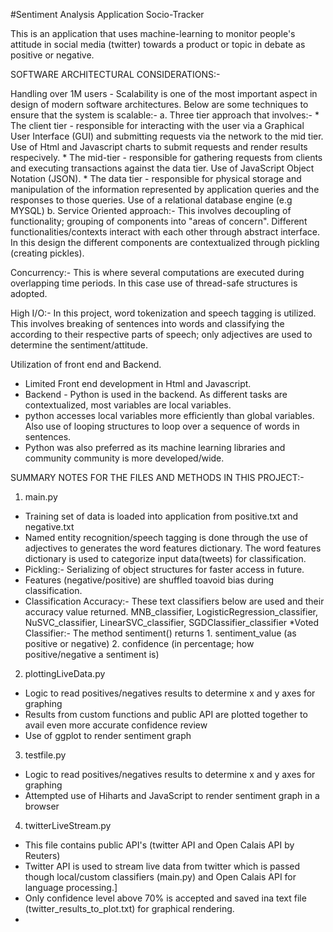 #Sentiment Analysis Application
Socio-Tracker

This is an application that uses machine-learning to monitor people's attitude in social media (twitter) towards a product or topic in debate as positive or negative.


SOFTWARE ARCHITECTURAL CONSIDERATIONS:-

Handling over 1M users - Scalability is one of the most important aspect in design of modern software architectures. Below are some techniques to ensure that the system is scalable:- a. Three tier approach that involves:- * The client tier - responsible for interacting with the user via a Graphical User Interface (GUI) and submitting requests via the network to the mid tier. Use of Html and Javascript charts to submit requests and render results respecively. * The mid-tier - responsible for gathering requests from clients and executing transactions against the data tier. Use of JavaScript Object Notation (JSON). * The data tier - responsible for physical storage and manipulation of the information represented by application queries and the responses to those queries. Use of a relational database engine (e.g MYSQL) b. Service Oriented approach:- This involves decoupling of functionality; grouping of components into "areas of concern". Different functionalities/contexts interact with each other through abstract interface. In this design the different components are contextualized through pickling (creating pickles).

Concurrency:- This is where several computations are executed during overlapping time periods. In this case use of thread-safe structures is adopted.

High I/O:- In this project, word tokenization and speech tagging is utilized. This involves breaking of sentences into words and classifying the according to their respective parts of speech; only adjectives are used to determine the sentiment/attitude.

Utilization of front end and Backend.
- Limited Front end development in Html and Javascript.
- Backend - Python is used in the backend. As different tasks are contextualized, most variables are local variables.
- python accesses local variables more efficiently than global variables. Also use of looping structures to loop over a sequence of words in sentences.
- Python was also preferred as its machine learning libraries and community community is more developed/wide.


SUMMARY NOTES FOR THE FILES AND METHODS IN THIS PROJECT:-
1. main.py
* Training set of data is loaded into application from positive.txt and negative.txt
* Named entity recognition/speech tagging is done through the use of adjectives to generates the word features dictionary.
  The word features dictionary is used to categorize input data(tweets) for classification.
* Pickling:- Serializing of object structures for faster access in future.
* Features (negative/positive) are shuffled toavoid bias during classification.
* Classification Accuracy:- These text classifiers below are used and their accuracy value returned.
			          MNB_classifier,
                                  LogisticRegression_classifier,
                                  NuSVC_classifier,
                                  LinearSVC_classifier,
                                  SGDClassifier_classifier
*Voted Classifier:- The method sentiment() returns 1. sentiment_value (as positive or negative)
					           2. confidence (in percentage; how positive/negative a sentiment is)


2. plottingLiveData.py
* Logic to read positives/negatives results to determine x and y axes for graphing
* Results from custom functions and public API are plotted together to avail even more accurate confidence review
* Use of ggplot to render sentiment graph


3. testfile.py
* Logic to read positives/negatives results to determine x and y axes for graphing
* Attempted use of Hiharts and JavaScript to render sentiment graph in a browser

4. twitterLiveStream.py
* This file contains public API's (twitter API and Open Calais API by Reuters)
* Twitter API is used to stream live data from twitter which is passed though local/custom classifiers (main.py) and Open Calais API for language processing.]
* Only confidence level above 70% is accepted and saved ina text file (twitter_results_to_plot.txt) for graphical rendering.
*


